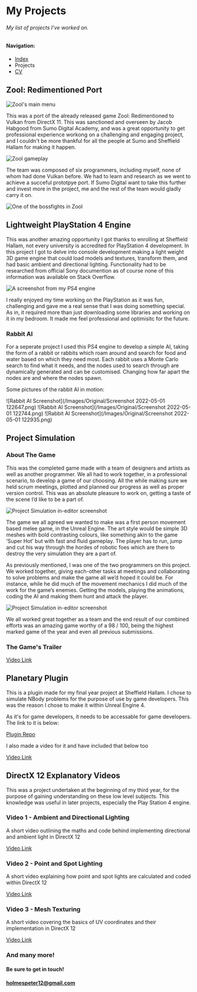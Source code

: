 # My Projects
###### My list of projects I've worked on.

#### Navigation:
- [Index](index.md)
- Projects
- [CV](CV.md)

## Zool: Redimentioned Port

![Zool's main menu](/Images/Original/MainMenu.png)

This was a port of the already released game Zool: Redimentioned to Vulkan from DirectX 11. This was sanctioned and overseen by Jacob Habgood from Sumo Digital Academy, and was a great opportunity to get professional experience workong on a challenging and engaging project, and I couldn't be more thankful for all the people at Sumo and Sheffield Hallam for making it happen.

![Zool gameplay](/Images/Original/Gameplay1.png)

The team was composed of six programmers, including myself, none of whom had done Vulkan before. We had to learn and research as we went to achieve a succeful prototpye port. If Sumo Digital want to take this further and invest more in the project, me and the rest of the team would gladly carry it on.

![One of the bossfights in Zool](/Images/Original/Gameplay2.png)

## Lightweight PlayStation 4 Engine

This was another amazing opportunity I got thanks to enrolling at Sheffield Hallam, not every university is accredited for PlayStation 4 development. In this project I got to delve into console development making a light weight 3D game engine that could load models and textures, transform them, and had basic ambient and directional lighting. Functionality had to be researched from official Sony documention as of course none of this information was available on Stack Overflow.

![A screenshot from my PS4 engine](/Images/Original/PS4Engine.png)

I really enjoyed my time working on the PlayStation as it was fun, challenging and gave me a real sense that I was doing something special. As in, it required more than just downloading some libraries and working on it in my bedroom. It made me feel professional and optimisitc for the future.

### Rabbit AI

For a seperate project I used this PS4 engine to develop a simple AI, taking the form of a rabbit or rabbits which roam around and search for food and water based on which they need most. Each rabbit uses a Monte Carlo search to find what it needs, and the nodes used to search through are dynamically generated and can be customised. Changing how far apart the nodes are and where the nodes spawn.

Some pictures of the rabbit AI in motion:

![Rabbit AI Screenshot](/Images/Original/Screenshot 2022-05-01 122647.png)
![Rabbit AI Screenshot](/Images/Original/Screenshot 2022-05-01 122744.png)
![Rabbit AI Screenshot](/Images/Original/Screenshot 2022-05-01 122935.png)

## Project Simulation

### About The Game

This was the completed game made with a team of designers and artists as well as another programmer. We all had to work together, in a professional scenario, to develop a game of our choosing. All the while making sure we held scrum meetings, plotted and planned our progress as well as proper version control. This was an absolute pleasure to work on, getting a taste of the scene I’d like to be a part of.

![Project Simulation in-editor screenshot](/Images/Original/HighresScreenshot00016.png)

The game we all agreed we wanted to make was a first person movement based melee game, in the Unreal Engine. The art style would be simple 3D meshes with bold contrasting colours, like something akin to the game ‘Super Hot’ but with fast and fluid gameplay. The player has to run, jump and cut his way through the hordes of robotic foes which are there to destroy the very simulation they are a part of.

As previously mentioned, I was one of the two programmers on this project. We worked together, giving each-other tasks at meetings and collaborating to solve problems and make the game all we’d hoped it could be. For instance, while he did much of the movement mechanics I did much of the work for the game’s enemies. Getting the models, playing the animations, coding the AI and making them hunt and attack the player.

![Project Simulation in-editor screenshot](/Images/Original/HighresScreenshot00010.png)

We all worked great together as a team and the end result of our combined efforts was an amazing game worthy of a 98 / 100, being the highest marked game of the year and even all previous submissions.

### The Game's Trailer

[Video Link](https://youtu.be/WROYKal0hLY)

## Planetary Plugin

This is a plugin made for my final year project at Sheffield Hallam. I chose to simulate NBody problems for the purpose of use by game developers. This was the reason I chose to make it within Unreal Engine 4.

As it's for game developers, it needs to be accessable for game developers. The link to it is below:

[Plugin Repo](https://github.com/PHolmes1011/Planetary_Plugin)

I also made a video for it and have included that below too

[Video Link](https://youtu.be/ieMTJanp9xQ)

## DirectX 12 Explanatory Videos

This was a project undertaken at the beginning of my third year, for the purpose of gaining understanding on these low level subjects. This knowledge was useful in later projects, especially the Play Station 4 engine.

### Video 1 - Ambient and Directional Lighting

A short video outlining the maths and code behind implementing directional and ambient light in DirectX 12

[Video Link](https://youtu.be/HZWYqXVpYc0)

### Video 2 - Point and Spot Lighting

A short video explaining how point and spot lights are calculated and coded within DirectX 12

[Video Link](https://youtu.be/GGk-jnKYpj0)

### Video 3 - Mesh Texturing

A short video covering the basics of UV coordinates and their implementation in DirectX 12

[Video Link](https://youtu.be/26SZr1-oRTo)

### And many more!

#### Be sure to get in touch!
#### holmespeter12@gmail.com
